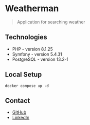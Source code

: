 # Weatherman
> Application for searching weather

## Technologies
* PHP - version 8.1.25
* Symfony - version 5.4.31
* PostgreSQL - version 13.2-1

## Local Setup
```
docker compose up -d
```

## Contact
* [GitHub](https://github.com/JakubSzczerba)
* [LinkedIn](https://www.linkedin.com/in/jakub-szczerba-3492751b4/)
